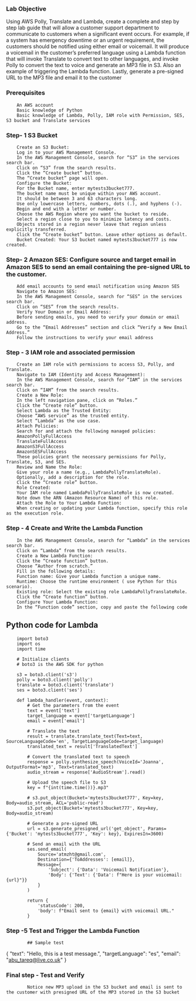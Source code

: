 ### Lab Objective 
Using AWS Polly, Translate and Lambda, create a complete and step by step lab guide that will allow a customer support department to communicate to customers when a significant event occurs. For example, if a system has emergency downtime or an urgent requirement, the customers should be notified using either email or voicemail.  It will produce a voicemail in the customer’s preferred language using a Lambda function that will invoke Translate to convert text to other languages, and invoke Polly to convert the text to voice and generate an MP3 file in S3. Also an example of triggering the Lambda function. Lastly, generate a pre-signed URL to the MP3 file and email it to the customer

### Prerequisites
        An AWS account
        Basic knowledge of Python
        Basic knowledge of Lambda, Polly, IAM role with Permission, SES, S3 bucket and Translate services

### Step- 1 S3 Bucket
        Create an S3 Bucket:
        Log in to your AWS Management Console.
        In the AWS Management Console, search for “S3” in the services search bar.
        Click on “S3” from the search results.
        Click the “Create bucket” button.
        The “Create bucket” page will open.
        Configure the Bucket:
        For the Bucket name, enter mytests3bucket777.
        The bucket name must be unique within your AWS account.
        It should be between 3 and 63 characters long.
        Use only lowercase letters, numbers, dots (.), and hyphens (-).
        Begin and end with a letter or number.
        Choose the AWS Region where you want the bucket to reside.
        Select a region close to you to minimize latency and costs.
        Objects stored in a region never leave that region unless explicitly transferred.
        Click the “Create bucket” button. Leave other options as default.
        Bucket Created: Your S3 bucket named mytests3bucket777 is now created.


### Step- 2 Amazon SES: Configure source and target email in Amazon SES to send an email containing the pre-signed URL to the customer.
        Add email accounts to send email notification using Amazon SES 
        Navigate to Amazon SES:
        In the AWS Management Console, search for “SES” in the services search bar.
        Click on “SES” from the search results.
        Verify Your Domain or Email Address:
        Before sending emails, you need to verify your domain or email address.
        Go to the “Email Addresses” section and click “Verify a New Email Address.”
        Follow the instructions to verify your email address

### Step - 3 IAM role and associated permission 
        Create an IAM role with permissions to access S3, Polly, and Translate.
        Navigate to IAM (Identity and Access Management):
        In the AWS Management Console, search for “IAM” in the services search bar.
        Click on “IAM” from the search results.
        Create a New Role:
        In the left navigation pane, click on “Roles.”
        Click the “Create role” button.
        Select Lambda as the Trusted Entity:
        Choose “AWS service” as the trusted entity.
        Select “Lambda” as the use case.
        Attach Policies:
        Search for and attach the following managed policies:
        AmazonPollyFullAccess
        TranslateFullAccess
        AmazonS3FullAccess
        AmazonSESFullAccess
        These policies grant the necessary permissions for Polly, Translate, S3, and SES.
        Review and Name the Role:
        Give your role a name (e.g., LambdaPollyTranslateRole).
        Optionally, add a description for the role.
        Click the “Create role” button.
        Role Created:
        Your IAM role named LambdaPollyTranslateRole is now created.
        Note down the ARN (Amazon Resource Name) of this role.
        Attach the Role to Your Lambda Function:
        When creating or updating your Lambda function, specify this role as the execution role.

### Step - 4 Create and Write the Lambda Function


        In the AWS Management Console, search for “Lambda” in the services search bar.
        Click on “Lambda” from the search results.
        Create a New Lambda Function:
        Click the “Create function” button.
        Choose “Author from scratch.”
        Fill in the following details:
        Function name: Give your Lambda function a unique name.
        Runtime: Choose the runtime environment ( use Python for this scenario).
        Existing role: Select the existing role LambdaPollyTranslateRole.
        Click the “Create function” button.
        Configure Your Lambda Function:
        In the “Function code” section, copy and paste the following code

## Python code for Lambda
        import boto3
        import os
        import time

        # Initialize clients
        # boto3 is the AWS SDK for python
        
        s3 = boto3.client('s3')
        polly = boto3.client('polly')
        translate = boto3.client('translate')
        ses = boto3.client('ses')

        def lambda_handler(event, context):
            # Get the parameters from the event
            text = event['text']
            target_language = event['targetLanguage']
            email = event['email']

            # Translate the text
            result = translate.translate_text(Text=text, SourceLanguageCode='en', TargetLanguageCode=target_language)
            translated_text = result['TranslatedText']

            # Convert the translated text to speech
            response = polly.synthesize_speech(VoiceId='Joanna', OutputFormat='mp3', Text=translated_text)
            audio_stream = response['AudioStream'].read()

            # Upload the speech file to S3
            key = f"{int(time.time())}.mp3"
            
            # s3.put_object(Bucket='mytests3bucket777', Key=key, Body=audio_stream, ACL='public-read')
            s3.put_object(Bucket='mytests3bucket777', Key=key, Body=audio_stream)

            # Generate a pre-signed URL
            url = s3.generate_presigned_url('get_object', Params={'Bucket': 'mytests3bucket777', 'Key': key}, ExpiresIn=3600)

            # Send an email with the URL
            ses.send_email(
                Source='atmzht@gmail.com',
                Destination={'ToAddresses': [email]},
                Message={
                    'Subject': {'Data': 'Voicemail Notification'},
                    'Body': {'Text': {'Data': f"Here is your voicemail: {url}"}}
                }
            )

            return {
                'statusCode': 200,
                'body': f"Email sent to {email} with voicemail URL."
            }

### Step -5 Test and Trigger the Lambda Function
            ## Sample test
  
   {
            "text": "Hello, this is a test message.",
            "targetLanguage": "es",
            "email": "abu_tareq@live.co.uk"
            }

 ### Final step - Test and Verify 
            Notice new MP3 upload in the S3 bucket and email is sent to the customer with presigned URL of the MP3 stored in the S3 bucket
